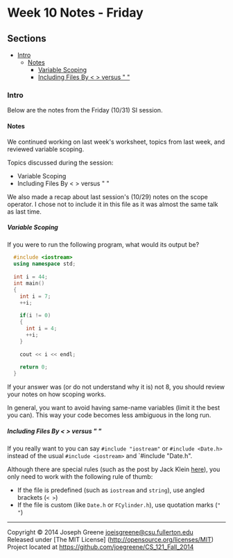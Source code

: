 # Week 10 Notes - Friday

## Sections
- [Intro](#intro)
  - [Notes](#notes)
    - [Variable Scoping](#variable-scoping)
    - [Including Files By < > versus " "](#including-files-by---versus--)
  
### Intro
Below are the notes from the Friday (10/31) SI session.

#### Notes
We continued working on last week's worksheet, topics from last week, and 
reviewed variable scoping.

Topics discussed during the session:
- Variable Scoping
- Including Files By < > versus " "

We also made a recap about last session's (10/29) notes on the scope operator. I 
chose not to include it in this file as it was almost the same talk as last 
time.

##### Variable Scoping
If you were to run the following program, what would its output be?
```C++
  #include <iostream>
  using namespace std;
  
  int i = 44;
  int main()
  {
    int i = 7;
    ++i;
    
    if(i != 0)
    {
      int i = 4;
      ++i;
    }
    
    cout << i << endl;
    
    return 0;
  }
```

If your answer was (or do not understand why it is) not 8, you should review your notes on how scoping works.

In general, you want to avoid having same-name variables (limit it the best you can). This way your code becomes 
less ambiguous in the long run.

##### Including Files By < > versus " "
If you really want to you can say `#include "iostream"` or `#include <Date.h>` instead of the usual 
`#include <iostream>` and `#include "Date.h".

Although there are special rules (such as the post by Jack Klein [here](http://bytes.com/topic/c/answers/138207-include-file-vs-include-file)), 
you only need to work with the following rule of thumb:
- If the file is predefined (such as `iostream` and `string`), use angled brackets (`< >`)
- If the file is custom (like `Date.h` or `FCylinder.h`), use quotation marks (`" "`)

-------------------------------------------------------------------------------

Copyright &copy; 2014 Joseph Greene <joeisgreene@csu.fullerton.edu>  
Released under [The MIT License] (http://opensource.org/licenses/MIT)  
Project located at <https://github.com/joegreene/CS_121_Fall_2014>